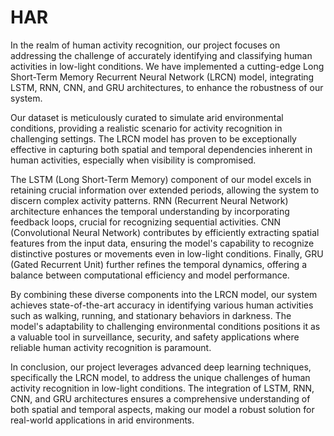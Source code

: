 # HAR
In the realm of human activity recognition, our project focuses on addressing the challenge of accurately identifying and classifying human activities in low-light conditions. We have implemented a cutting-edge Long Short-Term Memory Recurrent Neural Network (LRCN) model, integrating LSTM, RNN, CNN, and GRU architectures, to enhance the robustness of our system.

Our dataset is meticulously curated to simulate arid environmental conditions, providing a realistic scenario for activity recognition in challenging settings. The LRCN model has proven to be exceptionally effective in capturing both spatial and temporal dependencies inherent in human activities, especially when visibility is compromised.

The LSTM (Long Short-Term Memory) component of our model excels in retaining crucial information over extended periods, allowing the system to discern complex activity patterns. RNN (Recurrent Neural Network) architecture enhances the temporal understanding by incorporating feedback loops, crucial for recognizing sequential activities. CNN (Convolutional Neural Network) contributes by efficiently extracting spatial features from the input data, ensuring the model's capability to recognize distinctive postures or movements even in low-light conditions. Finally, GRU (Gated Recurrent Unit) further refines the temporal dynamics, offering a balance between computational efficiency and model performance.

By combining these diverse components into the LRCN model, our system achieves state-of-the-art accuracy in identifying various human activities such as walking, running, and stationary behaviors in darkness. The model's adaptability to challenging environmental conditions positions it as a valuable tool in surveillance, security, and safety applications where reliable human activity recognition is paramount.

In conclusion, our project leverages advanced deep learning techniques, specifically the LRCN model, to address the unique challenges of human activity recognition in low-light conditions. The integration of LSTM, RNN, CNN, and GRU architectures ensures a comprehensive understanding of both spatial and temporal aspects, making our model a robust solution for real-world applications in arid environments.
